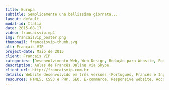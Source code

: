 ```yaml
---
title: Europa
subtitle: Semplicemente una bellissima giornata...
layout: default
modal-id: Italia
date: 2015-08-17
video: francaisvip.mp4
img: francaisvip_poster.png
thumbnail: francaisvip-thumb.svg
alt: Français VIP
project-date: Maio de 2015
client: Français VIP
categories: [Desenvolvimento Web, Web Design, Redação para Website, Fotografia, Artes Gráficas]
description: Aulas de Francês Online via Skype.
client_url: http://francaisvip.com.br
details: Website desenvolvido em três versões (Português, Francês e Inglês). E-commerce via PayPal aceitando pagamento em três moedas (Real, Dolar Americano e Euro).  Compatível com dispositivos móveis (celulares e tablets). Integrado ao Google Analytics, Skype ("Click to Call") e Facebook.
resources: HTML5, CSS3 e PHP. SEO. E-commerce. Responsive website. Accordions, Tabbed Panels, Modals.
---
```

